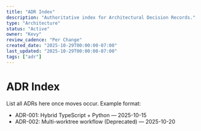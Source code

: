 ```yaml
---
title: "ADR Index"
description: "Authoritative index for Architectural Decision Records."
type: "Architecture"
status: "Active"
owner: "Kevy"
review_cadence: "Per Change"
created_date: "2025-10-29T00:00:00-07:00"
last_updated: "2025-10-29T00:00:00-07:00"
tags: ["adr"]
---
```


# ADR Index

List all ADRs here once moves occur. Example format:

- ADR-001: Hybrid TypeScript + Python — 2025-10-15
- ADR-002: Multi-worktree workflow (Deprecated) — 2025-10-20

